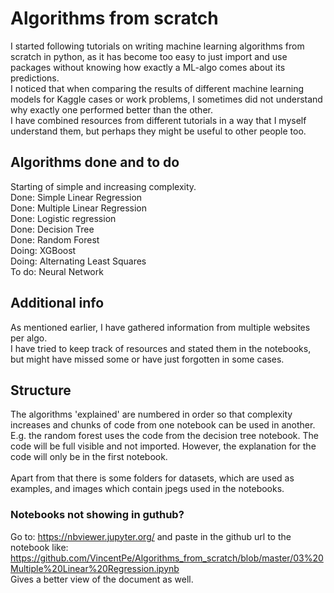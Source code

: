 # Algorithms from scratch
I started following tutorials on writing machine learning algorithms from scratch in python,
as it has become too easy to just import and use packages without knowing how exactly a ML-algo
comes about its predictions. <br>
I noticed that when comparing the results of different machine learning models for Kaggle cases
or work problems, I sometimes did not understand why exactly one performed better than the other. <br>
I have combined resources from different tutorials in a way that I myself understand them,
but perhaps they might be useful to other people too. <br>

## Algorithms done and to do
Starting of simple and increasing complexity. <br>
Done: Simple Linear Regression <br>
Done: Multiple Linear Regression <br>
Done: Logistic regression <br>
Done: Decision Tree <br>
Done: Random Forest <br>
Doing: XGBoost <br>
Doing: Alternating Least Squares <br>
To do: Neural Network <br>

## Additional info
As mentioned earlier, I have gathered information from multiple websites per algo. <br>
I have tried to keep track of resources and stated them in the notebooks, but might have missed some
or have just forgotten in some cases.

## Structure
The algorithms 'explained' are numbered in order so that complexity increases and
chunks of code from one notebook can be used in another. E.g. the random forest uses the
code from the decision tree notebook. The code will be full visible and not imported.
However, the explanation for the code will only be in the first notebook. <br>
<br>
Apart from that there is some folders for datasets, which are used as examples,
and images which contain jpegs used in the notebooks.

### Notebooks not showing in guthub?
Go to: https://nbviewer.jupyter.org/
and paste in the github url to the notebook like: https://github.com/VincentPe/Algorithms_from_scratch/blob/master/03%20Multiple%20Linear%20Regression.ipynb <br>
Gives a better view of the document as well.
